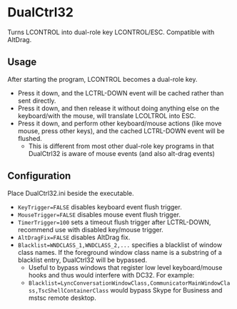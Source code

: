 # DualCtrl32
Turns LCONTROL into dual-role key LCONTROL/ESC. Compatible with AltDrag.

## Usage
After starting the program, LCONTROL becomes a dual-role key. 
- Press it down, and the LCTRL-DOWN event will be cached rather than sent directly.
- Press it down, and then release it without doing anything else on the keyboard/with the mouse, will translate LCOLTROL into ESC.
- Press it down, and perform other keyboard/mouse actions (like move mouse, press other keys), and the cached LCTRL-DOWN event will be flushed.
  - This is different from most other dual-role key programs in that DualCtrl32 is aware of mouse events (and also alt-drag events)

## Configuration
Place DualCtrl32.ini beside the executable.
- `KeyTrigger=FALSE` disables keyboard event flush trigger.
- `MouseTrigger=FALSE` disables mouse event flush trigger.
- `TimerTrigger=100` sets a timeout flush trigger after LCTRL-DOWN, recommend use with disabled key/mouse trigger.
- `AltDragFix=FALSE` disables AltDrag fix.
- `Blacklist=WNDCLASS_1,WNDCLASS_2,...` specifies a blacklist of window class names. If the foreground window class name is a substring of a blacklist entry, DualCtrl32 will be bypassed.
  - Useful to bypass windows that register low level keyboard/mouse hooks and thus would interfere with DC32. For example:
  - `Blacklist=LyncConversationWindowClass,CommunicatorMainWindowClass,TscShellContainerClass` would bypass Skype for Business and mstsc remote desktop.
